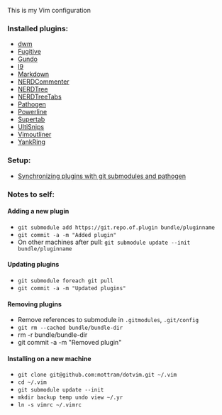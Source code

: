 This is my Vim configuration

### Installed plugins:

* [dwm](http://onethingwell.org/post/30032313633/dwm-vim)
* [Fugitive](https://github.com/tpope/vim-fugitive)
* [Gundo](https://github.com/sjl/gundo.vim)
* [l9](https://github.com/vim-scripts/L9)
* [Markdown](https://github.com/tpope/vim-markdown)
* [NERDCommenter](https://github.com/scrooloose/nerdcommenter)
* [NERDTree](https://github.com/scrooloose/nerdtree)
* [NERDTreeTabs](https://github.com/jistr/vim-nerdtree-tabs)
* [Pathogen](https://github.com/tpope/vim-pathogen)
* [Powerline](https://github.com/Lokaltog/vim-powerline)
* [Supertab](https://github.com/scrooloose/nerdtree)
* [UltiSnips](https://github.com/SirVer/ultisnips)
* [Vimoutliner](https://github.com/vimoutliner/vimoutliner)
* [YankRing](https://github.com/vim-scripts/YankRing.vim)

### Setup:

* [Synchronizing plugins with git submodules and pathogen](http://vimcasts.org/episodes/synchronizing-plugins-with-git-submodules-and-pathogen/)

### Notes to self:

#### Adding a new plugin

* `git submodule add https://git.repo.of.plugin bundle/pluginname`
* `git commit -a -m "Added plugin"`
* On other machines after pull: `git submodule update --init bundle/pluginname`

#### Updating plugins

* `git submodule foreach git pull`
* `git commit -a -m "Updated plugins"`

#### Removing plugins

* Remove references to submodule in `.gitmodules`, `.git/config`
* `git rm --cached bundle/bundle-dir`
* rm -r bundle/bundle-dir
* git commit -a -m "Removed plugin"

#### Installing on a new machine

* `git clone git@github.com:mottram/dotvim.git ~/.vim`
* `cd ~/.vim`
* `git submodule update --init`
* `mkdir backup temp undo view ~/.yr`
* `ln -s vimrc ~/.vimrc`
